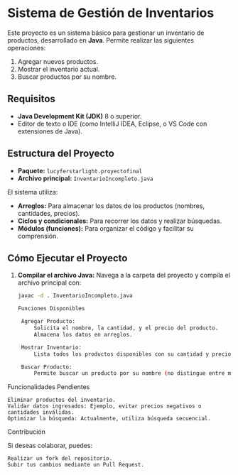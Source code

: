# Sistema de Gestión de Inventarios

Este proyecto es un sistema básico para gestionar un inventario de productos, desarrollado en **Java**. Permite realizar las siguientes operaciones:

1. Agregar nuevos productos.
2. Mostrar el inventario actual.
3. Buscar productos por su nombre.

## **Requisitos**
- **Java Development Kit (JDK)** 8 o superior.
- Editor de texto o IDE (como IntelliJ IDEA, Eclipse, o VS Code con extensiones de Java).

## **Estructura del Proyecto**
- **Paquete:** `lucyferstarlight.proyectofinal`
- **Archivo principal:** `InventarioIncompleto.java`

El sistema utiliza:
- **Arreglos:** Para almacenar los datos de los productos (nombres, cantidades, precios).
- **Ciclos y condicionales:** Para recorrer los datos y realizar búsquedas.
- **Módulos (funciones):** Para organizar el código y facilitar su comprensión.

## **Cómo Ejecutar el Proyecto**
1. **Compilar el archivo Java:**
   Navega a la carpeta del proyecto y compila el archivo principal con:
   ```bash
   javac -d . InventarioIncompleto.java

   Funciones Disponibles

    Agregar Producto:
        Solicita el nombre, la cantidad, y el precio del producto.
        Almacena los datos en arreglos.

    Mostrar Inventario:
        Lista todos los productos disponibles con su cantidad y precio.

    Buscar Producto:
        Permite buscar un producto por su nombre (no distingue entre mayúsculas y minúsculas).

Funcionalidades Pendientes

    Eliminar productos del inventario.
    Validar datos ingresados: Ejemplo, evitar precios negativos o cantidades inválidas.
    Optimizar la búsqueda: Actualmente, utiliza búsqueda secuencial.

Contribución

Si deseas colaborar, puedes:

    Realizar un fork del repositorio.
    Subir tus cambios mediante un Pull Request.